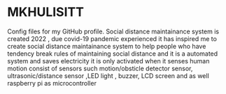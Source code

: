 # MKHULISITT
Config files for my GitHub profile.
Social distance maintainance system is created 2022 , due covid-19 pandemic experienced it has inspired me to create 
social distance maintainance system to help people who have tendency break rules of maintaining social distance 
and it is a automated system and saves electricity 
it is only activated when it senses human motion
consist of sensors such motion/obsticle detector sensor, ultrasonic/distance sensor ,LED light , buzzer, LCD screen and as well
raspberry pi as microcontroller
